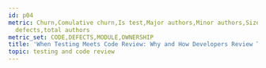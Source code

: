 ```yaml
---
id: p04
metric: Churn,Comulative churn,Is test,Major authors,Minor authors,Size,author ownership,prior
  defects,total authors
metric_set: CODE,DEFECTS,MODULE,OWNERSHIP
title: 'When Testing Meets Code Review: Why and How Developers Review Tests'
topic: testing and code review
---
```

